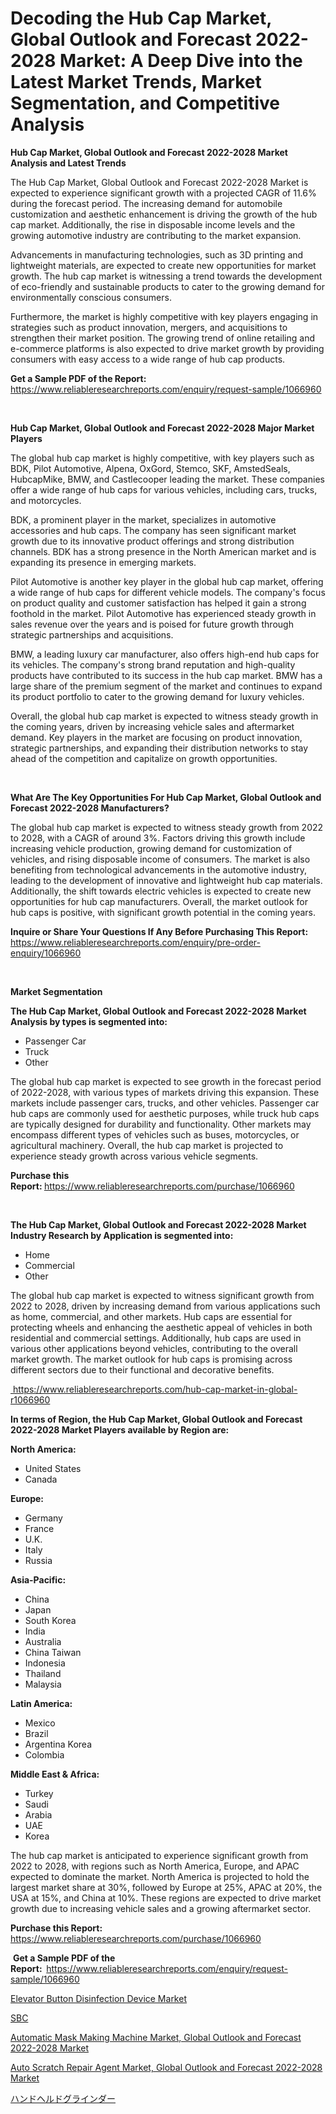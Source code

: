 <p><h1>Decoding the Hub Cap Market, Global Outlook and Forecast 2022-2028 Market: A Deep Dive into the Latest Market Trends, Market Segmentation, and Competitive Analysis</h1></p><p><strong>Hub Cap Market, Global Outlook and Forecast 2022-2028 Market Analysis and Latest Trends</strong></p>
<p><p>The Hub Cap Market, Global Outlook and Forecast 2022-2028 Market is expected to experience significant growth with a projected CAGR of 11.6% during the forecast period. The increasing demand for automobile customization and aesthetic enhancement is driving the growth of the hub cap market. Additionally, the rise in disposable income levels and the growing automotive industry are contributing to the market expansion.</p><p>Advancements in manufacturing technologies, such as 3D printing and lightweight materials, are expected to create new opportunities for market growth. The hub cap market is witnessing a trend towards the development of eco-friendly and sustainable products to cater to the growing demand for environmentally conscious consumers.</p><p>Furthermore, the market is highly competitive with key players engaging in strategies such as product innovation, mergers, and acquisitions to strengthen their market position. The growing trend of online retailing and e-commerce platforms is also expected to drive market growth by providing consumers with easy access to a wide range of hub cap products.</p></p>
<p><strong>Get a Sample PDF of the Report:&nbsp;</strong> <a href="https://www.reliableresearchreports.com/enquiry/request-sample/1066960">https://www.reliableresearchreports.com/enquiry/request-sample/1066960</a></p>
<p>&nbsp;</p>
<p><strong>Hub Cap Market, Global Outlook and Forecast 2022-2028 Major Market Players</strong></p>
<p><p>The global hub cap market is highly competitive, with key players such as BDK, Pilot Automotive, Alpena, OxGord, Stemco, SKF, AmstedSeals, HubcapMike, BMW, and Castlecooper leading the market. These companies offer a wide range of hub caps for various vehicles, including cars, trucks, and motorcycles.</p><p>BDK, a prominent player in the market, specializes in automotive accessories and hub caps. The company has seen significant market growth due to its innovative product offerings and strong distribution channels. BDK has a strong presence in the North American market and is expanding its presence in emerging markets.</p><p>Pilot Automotive is another key player in the global hub cap market, offering a wide range of hub caps for different vehicle models. The company's focus on product quality and customer satisfaction has helped it gain a strong foothold in the market. Pilot Automotive has experienced steady growth in sales revenue over the years and is poised for future growth through strategic partnerships and acquisitions.</p><p>BMW, a leading luxury car manufacturer, also offers high-end hub caps for its vehicles. The company's strong brand reputation and high-quality products have contributed to its success in the hub cap market. BMW has a large share of the premium segment of the market and continues to expand its product portfolio to cater to the growing demand for luxury vehicles.</p><p>Overall, the global hub cap market is expected to witness steady growth in the coming years, driven by increasing vehicle sales and aftermarket demand. Key players in the market are focusing on product innovation, strategic partnerships, and expanding their distribution networks to stay ahead of the competition and capitalize on growth opportunities.</p></p>
<p>&nbsp;</p>
<p><strong>What Are The Key Opportunities For Hub Cap Market, Global Outlook and Forecast 2022-2028 Manufacturers?</strong></p>
<p><p>The global hub cap market is expected to witness steady growth from 2022 to 2028, with a CAGR of around 3%. Factors driving this growth include increasing vehicle production, growing demand for customization of vehicles, and rising disposable income of consumers. The market is also benefiting from technological advancements in the automotive industry, leading to the development of innovative and lightweight hub cap materials. Additionally, the shift towards electric vehicles is expected to create new opportunities for hub cap manufacturers. Overall, the market outlook for hub caps is positive, with significant growth potential in the coming years.</p></p>
<p><strong>Inquire or Share Your Questions If Any Before Purchasing This Report:</strong> <a href="https://www.reliableresearchreports.com/enquiry/pre-order-enquiry/1066960">https://www.reliableresearchreports.com/enquiry/pre-order-enquiry/1066960</a></p>
<p>&nbsp;</p>
<p><strong>Market Segmentation</strong></p>
<p><strong>The Hub Cap Market, Global Outlook and Forecast 2022-2028 Market Analysis by types is segmented into:</strong></p>
<p><ul><li>Passenger Car</li><li>Truck</li><li>Other</li></ul></p>
<p><p>The global hub cap market is expected to see growth in the forecast period of 2022-2028, with various types of markets driving this expansion. These markets include passenger cars, trucks, and other vehicles. Passenger car hub caps are commonly used for aesthetic purposes, while truck hub caps are typically designed for durability and functionality. Other markets may encompass different types of vehicles such as buses, motorcycles, or agricultural machinery. Overall, the hub cap market is projected to experience steady growth across various vehicle segments.</p></p>
<p><strong>Purchase this Report:&nbsp;</strong><a href="https://www.reliableresearchreports.com/purchase/1066960">https://www.reliableresearchreports.com/purchase/1066960</a></p>
<p>&nbsp;</p>
<p><strong>The Hub Cap Market, Global Outlook and Forecast 2022-2028 Market Industry Research by Application is segmented into:</strong></p>
<p><ul><li>Home</li><li>Commercial</li><li>Other</li></ul></p>
<p><p>The global hub cap market is expected to witness significant growth from 2022 to 2028, driven by increasing demand from various applications such as home, commercial, and other markets. Hub caps are essential for protecting wheels and enhancing the aesthetic appeal of vehicles in both residential and commercial settings. Additionally, hub caps are used in various other applications beyond vehicles, contributing to the overall market growth. The market outlook for hub caps is promising across different sectors due to their functional and decorative benefits.</p></p>
<p><a href="https://www.reliableresearchreports.com/hub-cap-market-in-global-r1066960">&nbsp;https://www.reliableresearchreports.com/hub-cap-market-in-global-r1066960</a></p>
<p><strong>In terms of Region, the Hub Cap Market, Global Outlook and Forecast 2022-2028 Market Players available by Region are:</strong></p>
<p>
    <p> <strong> North America: </strong>
        <ul>
            <li>United States</li>
            <li>Canada</li>
        </ul>
        </p> 
    <p> <strong> Europe: </strong>
        <ul>
            <li>Germany</li>
            <li>France</li>
            <li>U.K.</li>
            <li>Italy</li>
            <li>Russia</li>
        </ul>
        </p> 
    <p> <strong> Asia-Pacific: </strong>
        <ul>
            <li>China</li>
            <li>Japan</li>
            <li>South Korea</li>
            <li>India</li>
            <li>Australia</li>
            <li>China Taiwan</li>
            <li>Indonesia</li>
            <li>Thailand</li>
            <li>Malaysia</li>
        </ul>
        </p> 
    <p> <strong> Latin America: </strong>
        <ul>
            <li>Mexico</li>
            <li>Brazil</li>
            <li>Argentina Korea</li>
            <li>Colombia</li>
        </ul>
        </p> 
    <p> <strong> Middle East & Africa: </strong>
        <ul>
            <li>Turkey</li>
            <li>Saudi</li>
            <li>Arabia</li>
            <li>UAE</li>
            <li>Korea</li>
        </ul>
    </p>
    </p>
<p><p>The hub cap market is anticipated to experience significant growth from 2022 to 2028, with regions such as North America, Europe, and APAC expected to dominate the market. North America is projected to hold the largest market share at 30%, followed by Europe at 25%, APAC at 20%, the USA at 15%, and China at 10%. These regions are expected to drive market growth due to increasing vehicle sales and a growing aftermarket sector.</p></p>
<p><strong>Purchase this Report: </strong><a href="https://www.reliableresearchreports.com/purchase/1066960">https://www.reliableresearchreports.com/purchase/1066960</a></p>
<p>&nbsp;<strong>Get a Sample PDF of the Report:&nbsp;&nbsp;</strong><a href="https://www.reliableresearchreports.com/enquiry/request-sample/1066960">https://www.reliableresearchreports.com/enquiry/request-sample/1066960</a></p>
<p><strong></strong></p>
<p><p><a href="https://issuu.com/reportprime-2/docs/elevator-button-disinfection-device-market-size-20">Elevator Button Disinfection Device Market</a></p><p><a href="https://github.com/fredrickeglers/Market-Research-Report-List-2/blob/main/767143779812.md">SBC</a></p><p><a href="https://github.com/Sherrillcrooksxa8i18ucf2m/Market-Research-Report-List-2/blob/main/automatic-mask-making-machine-market-global-outlook-and-forecast-2022-2028-market.md">Automatic Mask Making Machine Market, Global Outlook and Forecast 2022-2028 Market</a></p><p><a href="https://github.com/AlysaLedner2023/Market-Research-Report-List-1/blob/main/auto-scratch-repair-agent-market-global-outlook-and-forecast-2022-2028-market.md">Auto Scratch Repair Agent Market, Global Outlook and Forecast 2022-2028 Market</a></p><p><a href="https://medium.com/@jonathanforsyth44/2024%E5%B9%B4%E3%81%8B%E3%82%892031%E5%B9%B4%E3%81%BE%E3%81%A7%E3%81%AE%E6%89%8B%E6%8C%81%E3%81%A1%E3%82%B0%E3%83%A9%E3%82%A4%E3%83%B3%E3%83%80%E3%83%BC%E5%B8%82%E5%A0%B4%E3%81%AE%E3%83%88%E3%83%AC%E3%83%B3%E3%83%89%E3%81%A8%E5%B8%82%E5%A0%B4%E5%88%86%E6%9E%90%E3%82%92%E4%BA%88%E6%B8%AC%E3%81%97%E3%81%BE%E3%81%99-44de2824bdd7">ハンドヘルドグラインダー</a></p></p>